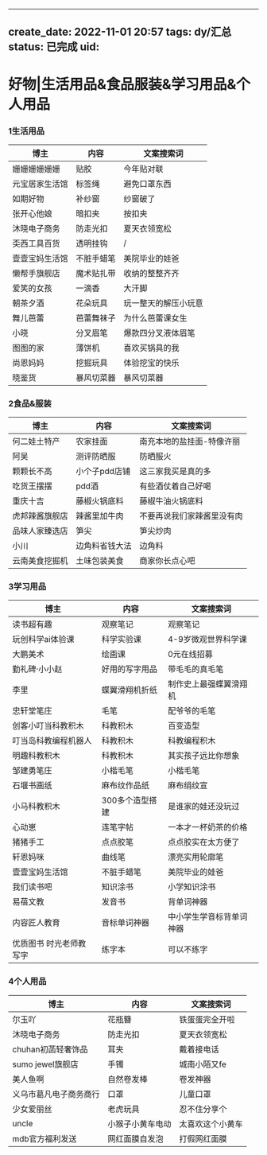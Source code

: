 
---
create_date: 2022-11-01 20:57
tags: dy/汇总
status: 已完成 
uid: 
---


# 好物|生活用品&食品服装&学习用品&个人用品

### 1生活用品

| 博主 | 内容 | 文案搜索词 |
| --- | --- | --- |
| 姗姗姗姗姗姗 | 贴胶 | 今年贴对联 |
| 元宝居家生活馆 | 标签绳 | 避免口罩东西 |
| 如期好物 | 补纱窗 | 纱窗破了 |
| 张开心他娘 | 暗扣夹 | 按扣夹 |
| 沐晓电子商务 | 防走光扣 | 夏天衣领宽松 |
| 奀西工具百货 | 透明挂钩 | / |
| 壹壹宝妈生活馆 | 不脏手蜡笔 | 美院毕业的娃爸 |
| 懒帮手旗舰店 | 魔术贴扎带 | 收纳的整整齐齐 |
| 爱笑的女孩 | 一滴香 | 大汗脚 |
| 朝茶夕酒 | 花朵玩具 | 玩一整天的解压小玩意 |
| 舞儿芭蕾 | 芭蕾舞袜子 | 为什么芭蕾课女生 |
| 小晓 | 分叉眉笔 | 爆款四分叉液体眉笔 |
| 图图的家 | 薄饼机 | 喜欢买锅具的我 |
| 尚恩妈妈 | 挖掘玩具 | 体验挖宝的快乐 |
| 晓鉴货 | 暴风切菜器 | 暴风切菜器 |

### 2食品&服装

| 博主 | 内容 | 文案搜索词 |
| --- | --- | --- |
| 何二娃土特产 | 农家挂面 | 南充本地的盐挂面-特像许丽 |
| 阿吴 | 测评防晒服 | 防晒服火 |
| 颗颗长不高 | 小个子pdd店铺 | 这三家我买是真的多 |
| 吃货王摆摆 | pdd酒 | 有些酒仗着自己好喝 |
| 重庆十吉 | 藤椒火锅底料 | 藤椒牛油火锅底料 |
| 虎邦辣酱旗舰店 | 辣酱里加牛肉 | 不要再说我们家辣酱里没有肉 |
| 品味人家臻选店 | 笋尖 | 笋尖炒肉 |
| 小川 | 边角料省钱大法 | 边角料 |
| 云南美食挖掘机 | 土味包装美食 | 商家你长点心吧 |

### 3学习用品

| 博主 | 内容 | 文案搜索词 |
| --- | --- | --- |
| 读书超有趣 | 观察笔记 | 观察笔记 |
| 玩创科学ai体验课 | 科学实验课 | 4-9岁微观世界科学课 |
| 大鹏美术 | 绘画课 | 0元在线招募 |
| 勤礼碑·小小赵 | 好用的写字用品 | 带毛毛的真毛笔 |
| 李里 | 蝶翼滑翔机折纸 | 制作史上最强蝶翼滑翔机 |
| 忠轩堂笔庄 | 毛笔 | 配爷爷的毛笔 |
| 创客小叮当科教积木 | 科教积木 | 百变造型 |
| 叮当岛科教编程机器人 | 科教积木 | 科教编程积木 |
| 明趣科教积木 | 科教积木 | 其实孩子远比你想象 |
| 邹建勇笔庄 | 小楷毛笔 | 小楷毛笔 |
| 石堰书画纸 | 麻布纹作品纸 | 麻布绢纹宣 |
| 小马科教积木 | 300多个造型搭建 | 是谁家的娃还没玩过 |
| 心动崽 | 连笔字帖 | 一本才一杯奶茶的价格 |
| 猪猪手工 | 点点胶笔 | 点点胶实在太方便了 |
| 轩恩妈咪 | 曲线笔 | 漂亮实用轮廓笔 |
| 壹壹宝妈生活馆 | 不脏手蜡笔 | 美院毕业的娃爸 |
| 我们读书吧 | 知识涂书 | 小学知识涂书 |
| 易蓓文教 | 发音书 | 背单词神器 |
| 内容匠人教育 | 音标单词神器 | 中小学生学音标背单词神器 |
| 优质图书 时光老师教写字 | 练字本 | 可以不练字 |

### 4个人用品

| 博主 | 内容 | 文案搜索词 |
| --- | --- | --- |
| 尔玉吖 | 花瓶簪 | 铁蛋蛋完全开啦 |
| 沐晓电子商务 | 防走光扣 | 夏天衣领宽松 |
| chuhan初菡轻奢饰品 | 耳夹 | 戴着接电话 |
| sumo jewel旗舰店 | 手镯 | 城南小陌又fe |
| 美人鱼啊 | 自然卷发棒 | 卷发神器 |
| 义乌市葛凡电子商务商行 | 口罩 | 儿童口罩 |
| 少女爱丽丝 | 老虎玩具 | 忍不住分享个 |
| uncle | 小猴子小黄车电动 | 太喜欢这个小黄车 |
| mdb官方福利发送 | 网红面膜自发泡 | 打假网红面膜 |